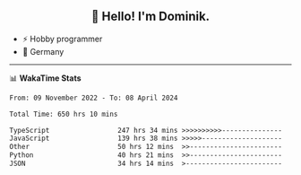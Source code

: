 <h2 align="center">👋 Hello! I'm Dominik.</h2>

- ⚡ Hobby programmer
- 📍 Germany

---
📊 **WakaTime Stats**
<!--START_SECTION:waka-->

```txt
From: 09 November 2022 - To: 08 April 2024

Total Time: 650 hrs 10 mins

TypeScript                 247 hrs 34 mins >>>>>>>>>>---------------   38.08 %
JavaScript                 139 hrs 38 mins >>>>>--------------------   21.48 %
Other                      50 hrs 12 mins  >>-----------------------   07.72 %
Python                     40 hrs 21 mins  >>-----------------------   06.21 %
JSON                       34 hrs 14 mins  >------------------------   05.27 %
```

<!--END_SECTION:waka-->
